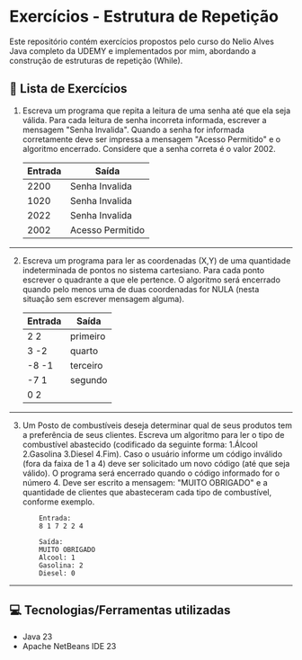 # Exercícios - Estrutura de Repetição
Este repositório contém exercícios propostos pelo curso do Nelio Alves Java completo da UDEMY e implementados por mim, abordando a construção de estruturas de repetição (While).
## 🚀 Lista de Exercícios
1. Escreva um programa que repita a leitura de uma senha até que ela seja válida. Para cada leitura de senha 
incorreta informada, escrever a mensagem "Senha Invalida". Quando a senha for informada corretamente deve ser 
impressa a mensagem "Acesso Permitido" e o algoritmo encerrado. Considere que a senha correta é o valor 2002.

     |Entrada|Saída|
     |-------|-----|
     |2200|Senha Invalida|
     |1020 |Senha Invalida|
     |2022|Senha Invalida|
     |2002|Acesso Permitido| 
---------
2. Escreva um programa para ler as coordenadas (X,Y) de uma quantidade indeterminada de pontos no sistema 
cartesiano. Para cada ponto escrever o quadrante a que ele pertence. O algoritmo será encerrado quando pelo 
menos uma de duas coordenadas for NULA (nesta situação sem escrever mensagem alguma).

      |Entrada|Saída|
     |-------|-----|
     |2 2|primeiro |
     |3 -2|quarto |
     |-8 -1|terceiro |
     |-7 1|segundo|
     |0 2|
---------
3. Um Posto de combustíveis deseja determinar qual de seus produtos tem a preferência de seus clientes. Escreva 
um algoritmo para ler o tipo de combustível abastecido (codificado da seguinte forma: 1.Álcool 2.Gasolina 3.Diesel 
4.Fim). Caso o usuário informe um código inválido (fora da faixa de 1 a 4) deve ser solicitado um novo código (até 
que seja válido). O programa será encerrado quando o código informado for o número 4. Deve ser escrito a 
mensagem: "MUITO OBRIGADO" e a quantidade de clientes que abasteceram cada tipo de combustível, conforme 
exemplo.

           Entrada:
           8 1 7 2 2 4
   
           Saída:
           MUITO OBRIGADO 
           Alcool: 1 
           Gasolina: 2 
           Diesel: 0 
     
---------
## 💻 Tecnologias/Ferramentas utilizadas
* Java 23
* Apache NetBeans IDE 23
